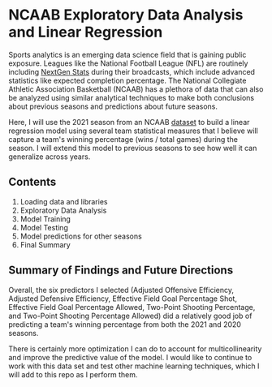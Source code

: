 # NCAAB Exploratory Data Analysis and Linear Regression

Sports analytics is an emerging data science field that is gaining public exposure. Leagues like the National Football League (NFL) are routinely including [NextGen Stats](https://nextgenstats.nfl.com/) during their broadcasts, which include advanced statistics like expected completion percentage. The National Collegiate Athletic Association Basketball (NCAAB) has a plethora of data that can also be analyzed using similar analytical techniques to make both conclusions about previous seasons and predictions about future seasons. 

Here, I will use the 2021 season from an NCAAB [dataset](https://www.kaggle.com/datasets/andrewsundberg/college-basketball-dataset) to build a linear regression model using several team statistical measures that I believe will capture a team's winning percentage (wins / total games) during the season. I will extend this model to previous seasons to see how well it can generalize across years. 

## Contents
1) Loading data and libraries
2) Exploratory Data Analysis
3) Model Training
4) Model Testing
5) Model predictions for other seasons
6) Final Summary

## Summary of Findings and Future Directions
Overall, the six predictors I selected (Adjusted Offensive Efficiency, Adjusted Defensive Efficiency, Effective Field Goal Percentage Shot, Effective Field Goal Percentage Allowed, Two-Point Shooting Percentage, and Two-Point Shooting Percentage Allowed) did a relatively good job of predicting a team's winning percentage from both the 2021 and 2020 seasons. 

There is certainly more optimization I can do to account for  multicollinearity and improve the predictive value of the model. I would like to continue to work with this data set and test other machine learning techniques, which I will add to this repo as I perform them. 

